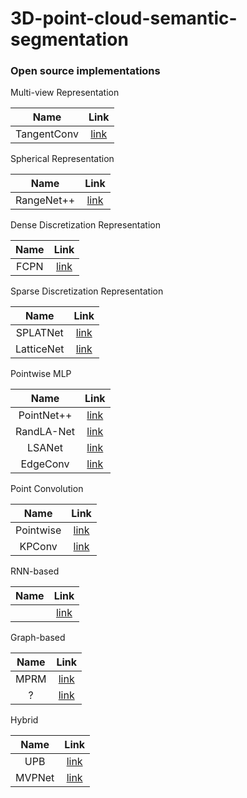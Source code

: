 # 3D-point-cloud-semantic-segmentation

### Open source implementations 

Multi-view Representation

| Name | Link |
|:---------:|:---------:|
| TangentConv | [link](https://github.com/tatarchm/tangent_conv) |



Spherical Representation

| Name | Link |
|:---------:|:---------:|
| RangeNet++ | [link](https://github.com/PRBonn/rangenet_lib) |



Dense Discretization Representation

| Name | Link |
|:---------:|:---------:|
| FCPN | [link](https://github.com/drethage/fully-convolutional-point-network) |




 Sparse Discretization Representation

| Name | Link |
|:---------:|:---------:|
| SPLATNet | [link](https://github.com/NVlabs/splatnet) |
| LatticeNet | [link](https://github.com/AIS-Bonn/lattice_net) |



 Pointwise MLP

| Name | Link |
|:---------:|:---------:|
| PointNet++  | [link](https://github.com/charlesq34/pointnet2) |
| RandLA-Net  | [link](https://github.com/QingyongHu/RandLA-Net) |
| LSANet | [link](https://github.com/LinZhuoChen/LSANet) |
| EdgeConv | [link](https://github.com/WangYueFt/dgcnn) |



 Point Convolution

| Name | Link |
|:---------:|:---------:|
| Pointwise | [link](https://github.com/hkust-vgd/pointwise) |
| KPConv | [link](https://github.com/HuguesTHOMAS/KPConv) |


 RNN-based

| Name | Link |
|:---------:|:---------:|
|  | [link]() |



 Graph-based 

| Name | Link |
|:---------:|:---------:|
| MPRM | [link](https://github.com/plusmultiply/mprm) |
| ? | [link](https://github.com/alex-xun-xu/WeakSupPointCloudSeg) |


 Hybrid 

| Name | Link |
|:---------:|:---------:|
| UPB | [link](https://github.com/ken012git/joint_point_based) |
| MVPNet | [link](https://github.com/maxjaritz/mvpnet) |
